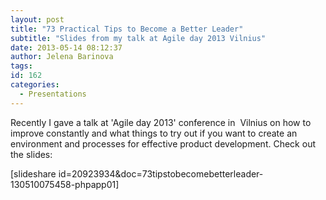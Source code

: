 ```yaml
---
layout: post
title: "73 Practical Tips to Become a Better Leader"
subtitle: "Slides from my talk at Agile day 2013 Vilnius"
date: 2013-05-14 08:12:37
author: Jelena Barinova
tags:
id: 162
categories:
  - Presentations
---
```


Recently I gave a talk at 'Agile day 2013' conference in  Vilnius on how to improve constantly and what things to try out if you want to create an environment and processes for effective product development. Check out the slides:

[slideshare id=20923934&amp;doc=73tipstobecomebetterleader-130510075458-phpapp01]